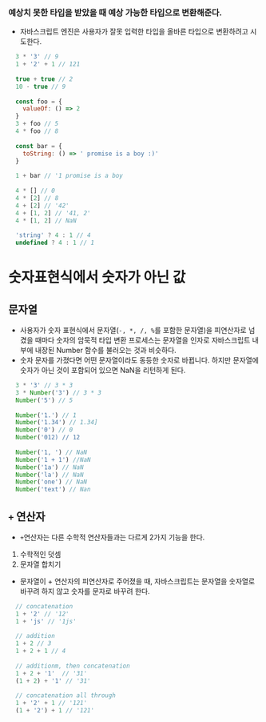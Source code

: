 ### 예상치 못한 타입을 받았을 때 예상 가능한 타입으로 변환해준다.
- 자바스크립트 엔진은 사용자가 잘못 입력한 타입을 올바른 타입으로 변환하려고 시도한다.

```javascript
  3 * '3' // 9
  1 + '2' + 1 // 121
  
  true + true // 2
  10 - true // 9
  
  const foo = {
    valueOf: () => 2
  }
  3 + foo // 5
  4 * foo // 8
  
  const bar = {
    toString: () => ' promise is a boy :)'
  }
  
  1 + bar // '1 promise is a boy
  
  4 * [] // 0
  4 * [2] // 8
  4 + [2] // '42'
  4 + [1, 2] // '41, 2'
  4 * [1, 2] // NaN
  
  'string' ? 4 : 1 // 4
  undefined ? 4 : 1 // 1
```

# 숫자표현식에서 숫자가 아닌 값
## 문자열
- 사용자가 숫자 표현식에서 문자열(`-, *, /, %`를 포함한 문자열)을 피연산자로 넘겼을 때마다 숫자의 암묵적 타입 변환 프로세스는 문자열을 인자로 자바스크립트 내부에 내장된 Number 함수를 불러오는 것과 비슷하다.
- 숫자 문자를 가졌다면 어떤 문자열이라도 동등한 숫자로 바뀝니다. 하지만 문자열에 숫자가 아닌 것이 포함되어 있으면 NaN을 리턴하게 된다.

```javascript
  3 * '3' // 3 * 3
  3 * Number('3') // 3 * 3
  Number('5') // 5
  
  Number('1.') // 1
  Number('1.34') // 1.34]
  Number('0') // 0
  Number('012) // 12
  
  Number('1, ') // NaN
  Number('1 + 1') //NaN
  Number('1a') // NaN
  Number('la') // NaN
  Number('one') // NaN
  Number('text') // Nan
```

## `+` 연산자
- `+`연산자는 다른 수학적 연산자들과는 다르게 2가지 기능을 한다.
1. 수학적인 덧셈
2. 문자열 합치기
- 문자열이 + 연산자의 피연산자로 주어졌을 때, 자바스크립트는 문자열을 숫자열로 바꾸려 하지 않고 숫자를 문자로 바꾸려 한다.

```javascript
  // concatenation
  1 + '2' // '12'
  1 + 'js' // '1js'
  
  // addition
  1 + 2 // 3
  1 + 2 + 1 // 4
  
  // additionm, then concatenation
  1 + 2 + '1'  // '31'
  (1 + 2) + '1' // '31'
  
  // concatenation all through
  1 + '2' + 1 // '121'
  (1 + '2') + 1 // '121'
```
